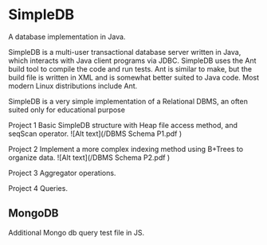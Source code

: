 # SimpleDB 

A database implementation in Java.

SimpleDB is a multi-user transactional database server written in Java, which interacts with Java client programs via JDBC. SimpleDB uses the Ant build tool to compile the code and run tests. Ant is similar to make, but the build file is written in XML and is somewhat better suited to Java code. Most modern Linux distributions include Ant. 

SimpleDB is a very simple implementation of a Relational DBMS, an often suited only for educational purpose

Project 1
Basic SimpleDB structure with Heap file access method, and seqScan operator.
![Alt text](/DBMS Schema P1.pdf ) 

Project 2
Implement a more complex indexing method using B+Trees to organize data. 
![Alt text](/DBMS Schema P2.pdf ) 

Project 3
Aggregator operations.

Project 4
Queries.

MongoDB
-------------
Additional Mongo db query test file in JS.
